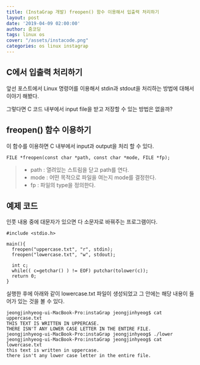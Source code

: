 ```yaml
---
title: (InstaGrap 개발) freopen() 함수 이용해서 입출력 처리하기 
layout: post
date: '2019-04-09 02:00:00'
author: 줌코딩
tags: linux os
cover: "/assets/instacode.png"
categories: os linux instagrap
---
```


## C에서 입출력 처리하기

앞선 포스트에서 Linux 명령어를 이용해서 stdin과 stdout을 처리하는 방법에 대해서 이야기 해봤다.

그렇다면 C 코드 내부에서 input file을 받고 저장할 수 있는 방법은 없을까?


## freopen() 함수 이용하기

이 함수를 이용하면 C 내부에서 input과 output을 처리 할 수 있다.


    FILE *freopen(const char *path, const char *mode, FILE *fp);

>* path : 열려있는 스트림을 닫고 path를 연다.
>* mode : 어떤 목적으로 파일을 여는지 mode를 결정한다.
>* fp : 파일의 type을 정의한다.


## 예제 코드

인풋 내용 중에 대문자가 있으면 다 소문자로 바꿔주는 프로그램이다.


    #include <stdio.h>
    
    main(){
      freopen("uppercase.txt", "r", stdin);
      freopen("lowercase.txt", "w", stdout);
    
      int c;
      while(( c=getchar() ) != EOF) putchar(tolower(c));
      return 0;
    }

실행한 후에 아래와 같이 lowercase.txt 파일이 생성되었고 그 안에는 해당 내용이 들어가 있는 것을 볼 수 있다.


    jeongjinhyeog-ui-MacBook-Pro:instaGrap jeongjinhyeog$ cat uppercase.txt 
    THIS TEXT IS WRITTEN IN UPPERCASE.
    THERE ISN'T ANY LOWER CASE LETTER IN THE ENTIRE FILE.
    jeongjinhyeog-ui-MacBook-Pro:instaGrap jeongjinhyeog$ ./lower
    jeongjinhyeog-ui-MacBook-Pro:instaGrap jeongjinhyeog$ cat lowercase.txt 
    this text is written in uppercase.
    there isn't any lower case letter in the entire file.

